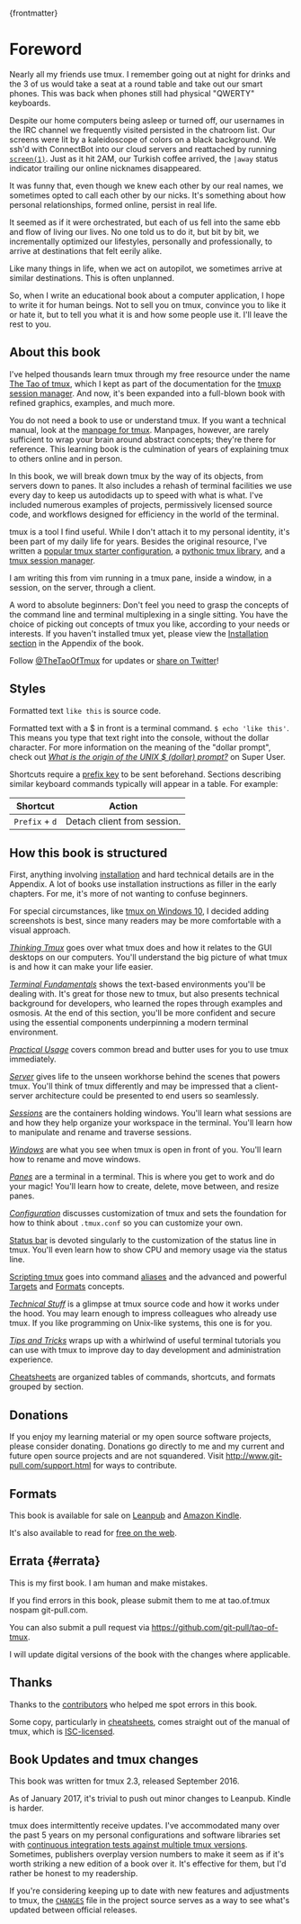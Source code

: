 
{frontmatter}
 
# Foreword 

Nearly all my friends use tmux. I remember going out at night for drinks and the
3 of us would take a seat at a round table and take out our smart phones. This
was back when phones still had physical "QWERTY" keyboards.

Despite our home computers being asleep or turned off, our usernames in the IRC channel we frequently visited
persisted in the chatroom list. Our screens were lit by a kaleidoscope of colors
on a black background. We ssh'd with ConnectBot into our cloud servers and
reattached by running [`screen(1)`](https://en.wikipedia.org/wiki/GNU_Screen). Just as it
hit 2AM, our Turkish coffee arrived, the `|away` status indicator trailing our online nicknames disappeared.

It was funny that, even though we knew each other by our real names, we
sometimes opted to call each other by our nicks. It's something about how
personal relationships, formed online, persist in real life.

It seemed as if it were orchestrated, but each of us fell into the same ebb and
flow of living our lives. No one told us to do it, but bit by bit, we
incrementally optimized our lifestyles, personally and professionally,
to arrive at destinations that felt eerily alike.

Like many things in life, when we act on autopilot, we sometimes arrive at
similar destinations. This is often unplanned.

So, when I write an educational book about a computer application, I
hope to write it for human beings. Not to sell you on tmux, convince you to like
it or hate it, but to tell you what it is and how some people use it. I'll leave
the rest to you.

## About this book

I've helped thousands learn tmux through my free resource under the name
[The Tao of tmux](https://tmuxp.git-pull.com/en/latest/about_tmux.html), which I
kept as part of the documentation for the [tmuxp session manager](https://github.com/tony/tmuxp).
And now, it's been expanded into a full-blown book with refined graphics,
examples, and much more.

You do not need a book to use or understand tmux. If you want a technical
manual, look at the [manpage for tmux](http://man.openbsd.org/OpenBSD-current/man1/tmux.1).
Manpages, however, are rarely sufficient to wrap your brain around
abstract concepts; they're there for reference. This learning book is the
culmination of years of explaining tmux to others online and in person.

In this book, we will break down tmux by the way of its objects, from servers
down to panes. It also includes a rehash of terminal facilities we use every day
to keep us autodidacts up to speed with what is what. I've included numerous
examples of projects, permissively licensed source code, and workflows designed
for efficiency in the world of the terminal.

tmux is a tool I find useful. While I don't attach it to my personal identity,
it's been part of my daily life for years. Besides the original resource,
I've written a [popular tmux starter configuration](https://github.com/tony/tmux-config),
a [pythonic tmux library](https://github.com/tony/libtmux), and a
[tmux session manager](https://github.com/tony/tmuxp).

I am writing this from vim running in a tmux pane, inside a window, in a session, on
the server, through a client.

A word to absolute beginners: Don't feel you need to grasp the concepts
of the command line and terminal multiplexing in a single sitting. You have the
choice of picking out concepts of tmux you like, according to your
needs or interests. If you haven't installed tmux yet, please view the
[Installation section](#appendix-installation) in the Appendix of the book.

Follow [@TheTaoOfTmux](https://twitter.com/TheTaoOfTmux) for
updates or [share on Twitter](https://twitter.com/intent/tweet?text=I%27m%20reading%20The%20Tao%20of%20tmux%20online%20at&url=https://leanpub.com/the-tao-of-tmux/read&hashtags=tmux&via=TheTaoOfTmux)!

## Styles

Formatted text `like this` is source code.

Formatted text with a $ in front is a terminal command. `$ echo 'like this'`.
This means you type that text right into the console, without the
dollar character. For more information on the meaning of the "dollar prompt", check out
[*What is the origin of the UNIX $ (dollar)
prompt?*](https://superuser.com/questions/57575/what-is-the-origin-of-the-unix-dollar-prompt)
on Super User.

Shortcuts require a [prefix key](#prefix-key) to be sent beforehand. Sections
describing similar keyboard commands typically will appear in a table. For
example:

| Shortcut         | Action                                             |
|------------------|----------------------------------------------------|
|`Prefix` + `d`    | Detach client from session.                        |

## How this book is structured

First, anything involving [installation](http://man.openbsd.org/OpenBSD-current/man1/tmux.1)
and hard technical details are in the Appendix. A lot of books use installation
instructions as filler in the early chapters. For me, it's more of not wanting
to confuse beginners.

For special circumstances, like [tmux on Windows 10](#appendix-windows-bash), I
decided adding screenshots is best, since many readers may be more comfortable
with a visual approach.

[*Thinking Tmux*](#thinking-tmux) goes over what tmux does and how it relates to
the GUI desktops on our computers.  You'll understand the big picture of
what tmux is and how it can make your life easier.

[*Terminal Fundamentals*](#terminal-fundamentals) shows the text-based
environments you'll be dealing with. It's great for those new to tmux, but also
presents technical background for developers, who learned the ropes through
examples and osmosis. At the end of this section, you'll be more confident and
secure using the essential components underpinning a modern terminal
environment.

[*Practical Usage*](#practical-usage) covers common bread and
butter uses for you to use tmux immediately.

[*Server*](#server) gives life to the unseen workhorse behind the scenes that
powers tmux. You'll think of tmux differently and may be impressed that
a client-server architecture could be presented to end users so seamlessly.

[*Sessions*](#sessions) are the containers holding windows. You'll learn what
sessions are and how they help organize your workspace in the terminal. You'll
learn how to manipulate and rename and traverse sessions.

[*Windows*](#windows) are what you see when tmux is open in front of you.
You'll learn how to rename and move windows. 

[*Panes*](#panes) are a terminal in a terminal. This is where you get to work and
do your magic! You'll learn how to create, delete, move between, and resize
panes.

[*Configuration*](#config) discusses customization of tmux and sets the
foundation for how to think about `.tmux.conf` so you can customize your own.

[Status bar](#status-bar) is devoted singularly to the customization of the
status line in tmux. You'll even learn how to show CPU and memory usage via the
status line.

[Scripting tmux](#scripting-tmux) goes into command [aliases](#aliases)
and the advanced and powerful [Targets](#targets) and [Formats](#formats)
concepts.

[*Technical Stuff*](#technical-stuff) is a glimpse at tmux source code and how it
works under the hood. You may learn enough to impress colleagues who already use
tmux. If you like programming on Unix-like systems, this one is for you.

[*Tips and Tricks*](#tips-and-tricks) wraps up with a whirlwind of useful
terminal tutorials you can use with tmux to improve day to day development and
administration experience.

[Cheatsheets](#appendix-cheatsheets) are organized tables of commands,
shortcuts, and formats grouped by section.

## Donations

If you enjoy my learning material or my open source software projects, please
consider donating. Donations go directly to me and my current and future open source
projects and are not squandered. Visit <http://www.git-pull.com/support.html>
for ways to contribute.

## Formats

This book is available for sale on [Leanpub](https://leanpub.com/the-tao-of-tmux) and [Amazon Kindle](http://amzn.to/2gPfRhC).

It's also available to read for [free on the web](https://leanpub.com/the-tao-of-tmux/read).

## Errata {#errata}

This is my first book. I am human and make mistakes.

If you find errors in this book, please submit them to me at tao.of.tmux <AT>
nospam git-pull.com.

You can also submit a pull request via <https://github.com/git-pull/tao-of-tmux>.

I will update digital versions of the book with the changes where applicable.

## Thanks

Thanks to the [contributors](https://github.com/git-pull/tao-of-tmux/graphs/contributors)
who helped me spot errors in this book.

Some copy, particularly in [cheatsheets](#appendix-cheatsheets), comes straight out
of the manual of tmux, which is [ISC-licensed](https://github.com/tmux/tmux/blob/master/COPYING).

## Book Updates and tmux changes

This book was written for tmux 2.3, released September 2016.

As of January 2017, it's trivial to push out minor changes to
Leanpub. Kindle is harder.

tmux does intermittently receive updates. I've accommodated many over the past 5
years on my personal configurations and software libraries set with [continuous integration tests against multiple tmux versions](https://github.com/tony/libtmux/blob/master/.travis.yml).
Sometimes, publishers overplay version numbers to make it seem as if it's worth
striking a new edition of a book over it. It's effective for them, but I'd
rather be honest to my readership.

If you're considering keeping up to date with new features and adjustments to tmux,
the [`CHANGES`](https://github.com/tmux/tmux/blob/master/CHANGES) file in the
project source serves as a way to see what's updated between official releases.
